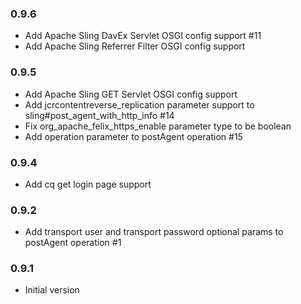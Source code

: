 ### 0.9.6
* Add Apache Sling DavEx Servlet OSGI config support #11
* Add Apache Sling Referrer Filter OSGI config support

### 0.9.5
* Add Apache Sling GET Servlet OSGI config support
* Add jcrcontentreverse_replication parameter support to sling#post_agent_with_http_info #14
* Fix org_apache_felix_https_enable parameter type to be boolean
* Add operation parameter to postAgent operation #15

### 0.9.4
* Add cq get login page support

### 0.9.2
* Add transport user and transport password optional params to postAgent operation #1

### 0.9.1
* Initial version
